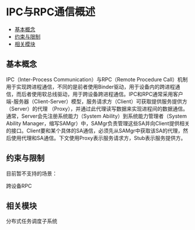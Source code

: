 # IPC与RPC通信概述<a name="ZH-CN_TOPIC_0000001103870800"></a>

-   [基本概念](#section175012297491)
-   [约束与限制](#section2029921310472)
-   [相关模块](#section1189019299446)

## 基本概念<a name="section175012297491"></a>

IPC（Inter-Process Communication）与RPC（Remote Procedure Call）机制用于实现跨进程通信，不同的是前者使用Binder驱动，用于设备内的跨进程通信，而后者使用软总线驱动，用于跨设备跨进程通信。IPC和RPC通常采用客户端-服务器（Client-Server）模型，服务请求方（Client）可获取提供服务提供方（Server）的代理 （Proxy），并通过此代理读写数据来实现进程间的数据通信。通常，Server会先注册系统能力（System Ability）到系统能力管理者（System Ability Manager，缩写SAMgr）中，SAMgr负责管理这些SA并向Client提供相关的接口。Client要和某个具体的SA通信，必须先从SAMgr中获取该SA的代理，然后使用代理和SA通信。下文使用Proxy表示服务请求方，Stub表示服务提供方。

## 约束与限制<a name="section2029921310472"></a>

目前暂不支持的场景：

跨设备RPC

## 相关模块<a name="section1189019299446"></a>

分布式任务调度子系统

